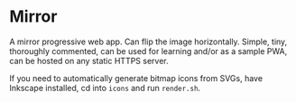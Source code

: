 # Mirror

A mirror progressive web app. Can flip the image horizontally. Simple, tiny, thoroughly commented, can be used for learning and/or as a sample PWA, can be hosted on any static HTTPS server.

If you need to automatically generate bitmap icons from SVGs, have Inkscape installed, cd into `icons` and run `render.sh`.
